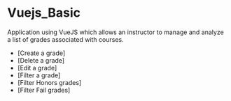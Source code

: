 # Vuejs_Basic

Application using VueJS which allows an instructor to manage and analyze a list of grades associated with courses.
- [Create a grade]
- [Delete a grade]
- [Edit a grade]
- [Filter a grade]
- [Filter Honors grades]
- [Filter Fail grades]
